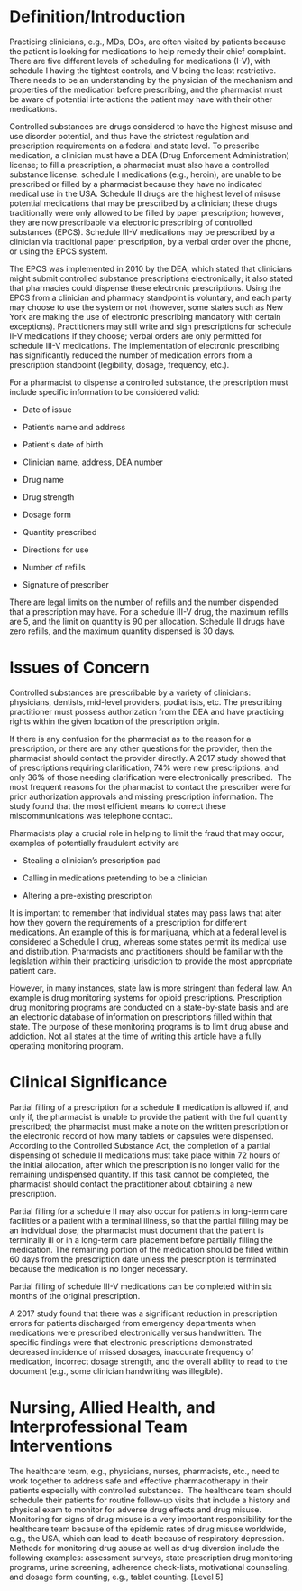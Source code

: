 # Definition/Introduction

Practicing clinicians, e.g., MDs, DOs, are often visited by patients because the patient is looking for medications to help remedy their chief complaint. There are five different levels of scheduling for medications (I-V), with schedule I having the tightest controls, and V being the least restrictive. There needs to be an understanding by the physician of the mechanism and properties of the medication before prescribing, and the pharmacist must be aware of potential interactions the patient may have with their other medications.

Controlled substances are drugs considered to have the highest misuse and use disorder potential, and thus have the strictest regulation and prescription requirements on a federal and state level. To prescribe medication, a clinician must have a DEA (Drug Enforcement Administration) license; to fill a prescription, a pharmacist must also have a controlled substance license. schedule I medications (e.g., heroin), are unable to be prescribed or filled by a pharmacist because they have no indicated medical use in the USA. Schedule II drugs are the highest level of misuse potential medications that may be prescribed by a clinician; these drugs traditionally were only allowed to be filled by paper prescription; however, they are now prescribable via electronic prescribing of controlled substances (EPCS). Schedule III-V medications may be prescribed by a clinician via traditional paper prescription, by a verbal order over the phone, or using the EPCS system.

The EPCS was implemented in 2010 by the DEA, which stated that clinicians might submit controlled substance prescriptions electronically; it also stated that pharmacies could dispense these electronic prescriptions. Using the EPCS from a clinician and pharmacy standpoint is voluntary, and each party may choose to use the system or not (however, some states such as New York are making the use of electronic prescribing mandatory with certain exceptions). Practitioners may still write and sign prescriptions for schedule II-V medications if they choose; verbal orders are only permitted for schedule III-V medications. The implementation of electronic prescribing has significantly reduced the number of medication errors from a prescription standpoint (legibility, dosage, frequency, etc.).

For a pharmacist to dispense a controlled substance, the prescription must include specific information to be considered valid:

- Date of issue

- Patient’s name and address

- Patient's date of birth

- Clinician name, address, DEA number

- Drug name

- Drug strength

- Dosage form

- Quantity prescribed

- Directions for use

- Number of refills

- Signature of prescriber

There are legal limits on the number of refills and the number dispended that a prescription may have. For a schedule III-V drug, the maximum refills are 5, and the limit on quantity is 90 per allocation. Schedule II drugs have zero refills, and the maximum quantity dispensed is 30 days.

# Issues of Concern

Controlled substances are prescribable by a variety of clinicians: physicians, dentists, mid-level providers, podiatrists, etc. The prescribing practitioner must possess authorization from the DEA and have practicing rights within the given location of the prescription origin.

If there is any confusion for the pharmacist as to the reason for a prescription, or there are any other questions for the provider, then the pharmacist should contact the provider directly. A 2017 study showed that of prescriptions requiring clarification, 74% were new prescriptions, and only 36% of those needing clarification were electronically prescribed.  The most frequent reasons for the pharmacist to contact the prescriber were for prior authorization approvals and missing prescription information. The study found that the most efficient means to correct these miscommunications was telephone contact.

Pharmacists play a crucial role in helping to limit the fraud that may occur, examples of potentially fraudulent activity are

- Stealing a clinician’s prescription pad

- Calling in medications pretending to be a clinician

- Altering a pre-existing prescription

It is important to remember that individual states may pass laws that alter how they govern the requirements of a prescription for different medications. An example of this is for marijuana, which at a federal level is considered a Schedule I drug, whereas some states permit its medical use and distribution. Pharmacists and practitioners should be familiar with the legislation within their practicing jurisdiction to provide the most appropriate patient care.

However, in many instances, state law is more stringent than federal law. An example is drug monitoring systems for opioid prescriptions. Prescription drug monitoring programs are conducted on a state-by-state basis and are an electronic database of information on prescriptions filled within that state. The purpose of these monitoring programs is to limit drug abuse and addiction. Not all states at the time of writing this article have a fully operating monitoring program.

# Clinical Significance

Partial filling of a prescription for a schedule II medication is allowed if, and only if, the pharmacist is unable to provide the patient with the full quantity prescribed; the pharmacist must make a note on the written prescription or the electronic record of how many tablets or capsules were dispensed. According to the Controlled Substance Act, the completion of a partial dispensing of schedule II medications must take place within 72 hours of the initial allocation, after which the prescription is no longer valid for the remaining undispensed quantity. If this task cannot be completed, the pharmacist should contact the practitioner about obtaining a new prescription.

Partial filling for a schedule II may also occur for patients in long-term care facilities or a patient with a terminal illness, so that the partial filling may be an individual dose; the pharmacist must document that the patient is terminally ill or in a long-term care placement before partially filling the medication. The remaining portion of the medication should be filled within 60 days from the prescription date unless the prescription is terminated because the medication is no longer necessary.

Partial filling of schedule III-V medications can be completed within six months of the original prescription.

A 2017 study found that there was a significant reduction in prescription errors for patients discharged from emergency departments when medications were prescribed electronically versus handwritten. The specific findings were that electronic prescriptions demonstrated decreased incidence of missed dosages, inaccurate frequency of medication, incorrect dosage strength, and the overall ability to read to the document (e.g., some clinician handwriting was illegible).

# Nursing, Allied Health, and Interprofessional Team Interventions

The healthcare team, e.g., physicians, nurses, pharmacists, etc., need to work together to address safe and effective pharmacotherapy in their patients especially with controlled substances.  The healthcare team should schedule their patients for routine follow-up visits that include a history and physical exam to monitor for adverse drug effects and drug misuse. Monitoring for signs of drug misuse is a very important responsibility for the healthcare team because of the epidemic rates of drug misuse worldwide, e.g., the USA, which can lead to death because of respiratory depression. Methods for monitoring drug abuse as well as drug diversion include the following examples: assessment surveys, state prescription drug monitoring programs, urine screening, adherence check-lists, motivational counseling, and dosage form counting, e.g., tablet counting. [Level 5]